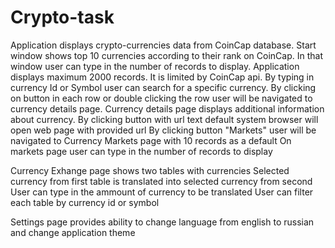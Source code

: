 # Crypto-task
Application displays crypto-currencies data from CoinCap database.
Start window shows top 10 currencies according to their rank on CoinCap.
In that window user can type in the number of records to display. Application displays maximum 2000 records. It is limited by CoinCap api.
By typing in currency Id or Symbol user can search for a specific currency.
By clicking on button in each row or double clicking the row user will be navigated to currency details page.
Currency details page displays additional information about currency.
By clicking button with url text default system browser will open web page with provided url
By clicking button "Markets" user will be navigated to Currency Markets page with 10 records as a default
On markets page user can type in the number of records to display

Currency Exhange page shows two tables with currencies
Selected currency from first table is translated into selected currency from second
User can type in the ammount of currency to be translated
User can filter each table by currency id or symbol

Settings page provides ability to change language from english to russian and change application theme
